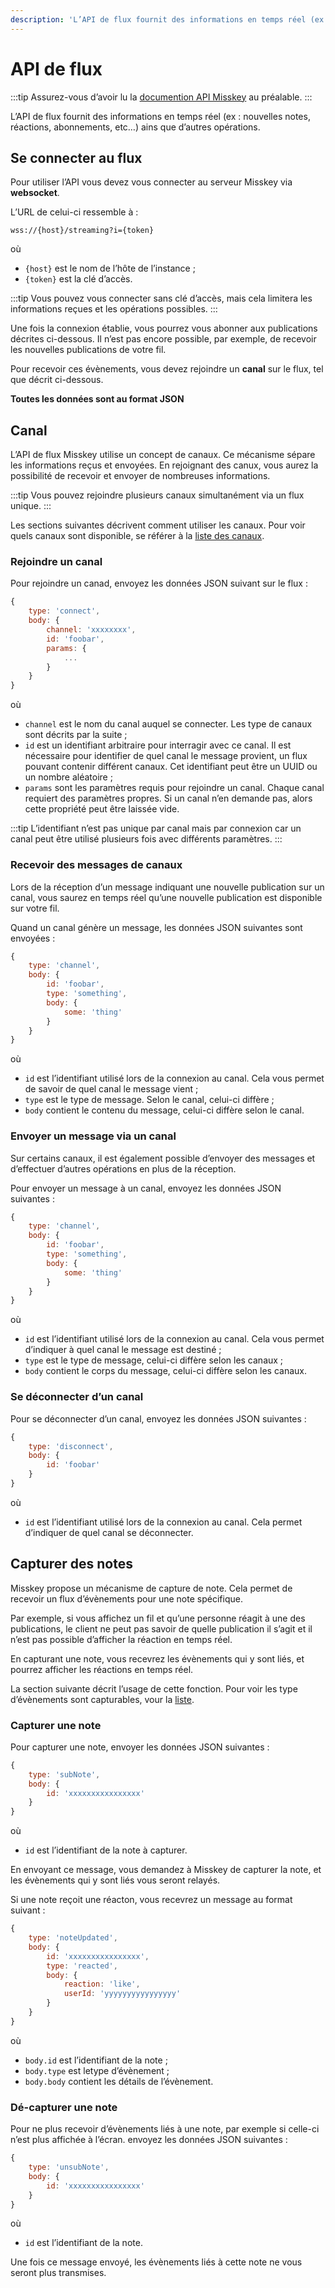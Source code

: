 ```yaml
---
description: 'L’API de flux fournit des informations en temps réel (ex : nouvelles notes, réactions, abonnements, etc…) ainsi que d’autres opérations.'
---
```


# API de flux

:::tip
Assurez-vous d’avoir lu la [documention API Misskey](../index.md) au préalable.
:::

L’API de flux fournit des informations en temps réel (ex : nouvelles notes, réactions, abonnements, etc…) ains que d’autres opérations.

## Se connecter au flux

Pour utiliser l’API vous devez vous connecter au serveur Misskey via **websocket**.

L’URL de celui-ci ressemble à :

```:no-line-numbers
wss://{host}/streaming?i={token}
```

où
- `{host}` est le nom de l’hôte de l’instance ;
- `{token}` est la clé d’accès.

:::tip
Vous pouvez vous connecter sans clé d’accès, mais cela limitera les informations reçues et les opérations possibles.
:::

Une fois la connexion établie, vous pourrez vous abonner aux publications décrites ci-dessous. Il n’est pas encore possible, par exemple, de recevoir les nouvelles publications de votre fil.

Pour recevoir ces évènements, vous devez rejoindre un **canal** sur le flux, tel que décrit ci-dessous.

**Toutes les données sont au format JSON**

## Canal
L’API de flux Misskey utilise un concept de canaux. Ce mécanisme sépare les informations reçus et envoyées.
En rejoignant des canux, vous aurez la possibilité de recevoir et envoyer de nombreuses informations.

:::tip
Vous pouvez rejoindre plusieurs canaux simultanément via un flux unique.
:::

Les sections suivantes décrivent comment utiliser les canaux. Pour voir quels canaux sont disponible, se référer à la [liste des canaux](./channel/index.md).

### Rejoindre un canal
Pour rejoindre un canad, envoyez les données JSON suivant sur le flux :

```js
{
	type: 'connect',
	body: {
		channel: 'xxxxxxxx',
		id: 'foobar',
		params: {
			...
		}
	}
}
```

où
- `channel` est le nom du canal auquel se connecter. Les type de canaux sont décrits par la suite ;
- `id` est un identifiant arbitraire pour interragir avec ce canal. Il est nécessaire pour identifier de quel canal le message provient, un flux pouvant contenir différent canaux. Cet identifiant peut être un UUID ou un nombre aléatoire ;
- `params` sont les paramètres requis pour rejoindre un canal. Chaque canal requiert des paramètres propres. Si un canal n’en demande pas, alors cette propriété peut être laissée vide.

:::tip
L’identifiant n’est pas unique par canal mais par connexion car un canal peut être utilisé plusieurs fois avec différents paramètres.
:::

### Recevoir des messages de canaux
Lors de la réception d’un message indiquant une nouvelle publication sur un canal, vous saurez en temps réel qu’une nouvelle publication est disponible sur votre fil.

Quand un canal génère un message, les données JSON suivantes sont envoyées :
```js
{
	type: 'channel',
	body: {
		id: 'foobar',
		type: 'something',
		body: {
			some: 'thing'
		}
	}
}
```

où
- `id` est l’identifiant utilisé lors de la connexion au canal. Cela vous permet de savoir de quel canal le message vient ;
- `type` est le type de message. Selon le canal, celui-ci diffère ;
- `body` contient le contenu du message, celui-ci diffère selon le canal.

### Envoyer un message via un canal
Sur certains canaux, il est également possible d’envoyer des messages et d’effectuer d’autres opérations en plus de la réception.

Pour envoyer un message à un canal, envoyez les données JSON suivantes :
```js
{
	type: 'channel',
	body: {
		id: 'foobar',
		type: 'something',
		body: {
			some: 'thing'
		}
	}
}
```

où
- `id` est l’identifiant utilisé lors de la connexion au canal. Cela vous permet d’indiquer à quel canal le message est destiné ;
- `type` est le type de message, celui-ci diffère selon les canaux ;
- `body` contient le corps du message, celui-ci diffère selon les canaux.

### Se déconnecter d’un canal
Pour se déconnecter d’un canal, envoyez les données JSON suivantes :
```js
{
	type: 'disconnect',
	body: {
		id: 'foobar'
	}
}
```

où
- `id` est l’identifiant utilisé lors de la connexion au canal. Cela permet d’indiquer de quel canal se déconnecter.

## Capturer des notes
Misskey propose un mécanisme de capture de note. Cela permet de recevoir un flux d’évènements pour une note spécifique.

Par exemple, si vous affichez un fil et qu’une personne réagit à une des publications, le client ne peut pas savoir de quelle publication il s’agit et il n’est pas possible d’afficher la réaction en temps réel.

En capturant une note, vous recevrez les évènements qui y sont liés, et pourrez afficher les réactions en temps réel.

La section suivante décrit l’usage de cette fonction. Pour voir les type d’évènements sont capturables, vour la [liste](./note-capture-events.md).

### Capturer une note

Pour capturer une note, envoyer les données JSON suivantes :

```js
{
	type: 'subNote',
	body: {
		id: 'xxxxxxxxxxxxxxxx'
	}
}
```

où
- `id` est l’identifiant de la note à capturer.

En envoyant ce message, vous demandez à Misskey de capturer la note, et les évènements qui y sont liés vous seront relayés.

Si une note reçoit une réacton, vous recevrez un message au format suivant :
```js
{
	type: 'noteUpdated',
	body: {
		id: 'xxxxxxxxxxxxxxxx',
		type: 'reacted',
		body: {
			reaction: 'like',
			userId: 'yyyyyyyyyyyyyyyy'
		}
	}
}
```

où
- `body.id` est l’identifiant de la note ;
- `body.type` est letype d’évènement ;
- `body.body` contient les détails de l’évènement.

### Dé-capturer une note

Pour ne plus recevoir d’évènements liés à une note, par exemple si celle-ci n’est plus affichée à l’écran. envoyez les données JSON suivantes :
```js
{
	type: 'unsubNote',
	body: {
		id: 'xxxxxxxxxxxxxxxx'
	}
}
```

où
- `id` est l’identifiant de la note.

Une fois ce message envoyé, les évènements liés à cette note ne vous seront plus transmises.
